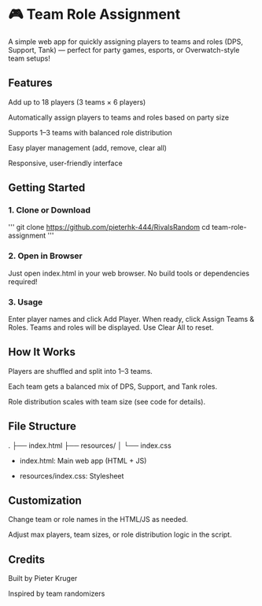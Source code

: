 # 🎮 Team Role Assignment

A simple web app for quickly assigning players to teams and roles (DPS, Support, Tank) — perfect for party games, esports, or Overwatch-style team setups!

## Features
Add up to 18 players (3 teams × 6 players)

Automatically assign players to teams and roles based on party size

Supports 1–3 teams with balanced role distribution

Easy player management (add, remove, clear all)

Responsive, user-friendly interface

## Getting Started
### 1. Clone or Download

'''
git clone https://github.com/pieterhk-444/RivalsRandom
cd team-role-assignment
'''

### 2. Open in Browser
Just open index.html in your web browser.
No build tools or dependencies required!

### 3. Usage
Enter player names and click Add Player.
When ready, click Assign Teams & Roles.
Teams and roles will be displayed.
Use Clear All to reset.

## How It Works
Players are shuffled and split into 1–3 teams.

Each team gets a balanced mix of DPS, Support, and Tank roles.

Role distribution scales with team size (see code for details).

## File Structure
.
├── index.html
├── resources/
│   └── index.css

- index.html: Main web app (HTML + JS)

- resources/index.css: Stylesheet

## Customization
Change team or role names in the HTML/JS as needed.

Adjust max players, team sizes, or role distribution logic in the script.

## Credits
Built by Pieter Kruger

Inspired by team randomizers 
